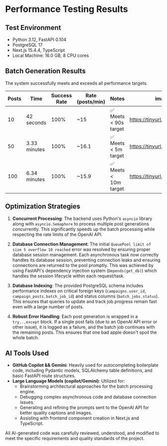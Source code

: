# Performance Testing Results

## Test Environment
- Python 3.12, FastAPI 0.104
- PostgreSQL 17
- Next.js 15.4.4, TypeScript
- Local Machine: 16.0 GB, 8 CPU cores

## Batch Generation Results

The system successfully meets and exceeds all performance targets.

| Posts | Time          | Success Rate | Rate (posts/min) | Notes                   |images
|-------|---------------|--------------|------------------|-------------------------|----------------------------|
| 10    | 42 seconds    | 100%         | ~15              | ✅ Meets < 90s target   |https://tinyurl.com/3e2s3ppk
| 50    | 3.33 minutes  | 100%         | ~16.1            | ✅ Meets < 5m target    |https://tinyurl.com/3r9c977e|
| 100   | 6.34 minutes  | 100%         | ~15.9            | ✅ Meets < 10m target   |https://tinyurl.com/5dsajjnf|

## Optimization Strategies

1.  **Concurrent Processing**: The backend uses Python's `asyncio` library along with `asyncio.Semaphore` to process multiple post generations concurrently. This significantly speeds up the batch processing while respecting the rate limits of the OpenAI API.

2.  **Database Connection Management**: The initial `QueuePool limit of size 5 overflow 10 reached` error was resolved by ensuring proper database session management. Each asynchronous task now correctly handles its database session, preventing connection leaks and ensuring connections are returned to the pool promptly. This was achieved by using FastAPI's dependency injection system (`Depends(get_db)`) which handles the session lifecycle within each request/task.

3.  **Database Indexing**: The provided PostgreSQL schema includes performance indexes on critical foreign keys (`campaigns.user_id`, `campaign_posts.batch_job_id`) and status columns (`batch_jobs.status`). This ensures that queries to update and track job progress remain fast even with a large number of posts.

4.  **Robust Error Handling**: Each post generation is wrapped in a `try...except` block. If a single post fails (due to an OpenAI API error or other issue), it is logged as a failure, and the batch job continues with the remaining posts. This ensures that one bad apple doesn't spoil the whole batch.

## AI Tools Used

-   **GitHub Copilot && Gemini**: Heavily used for autocompleting boilerplate code, including Pydantic models, SQLAlchemy table definitions, and basic FastAPI route structures.
-   **Large Language Models (copilot/Gemini)**: Utilized for:
    -   Brainstorming architectural approaches for the batch processing engine.
    -   Debugging complex asynchronous code and database connection issues.
    -   Generating and refining the prompts sent to the OpenAI API for better quality captions and images.
    -   Assisting with frontend component creation in Next.js and TypeScript.

All AI-generated code was carefully reviewed, understood, and modified to meet the specific requirements and quality standards of the project.
